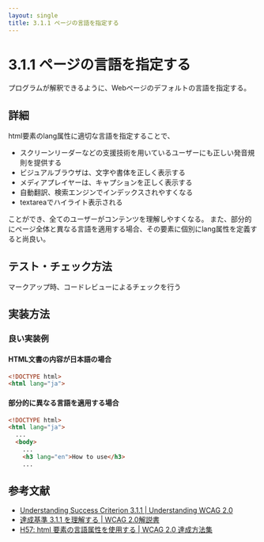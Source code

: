 ```yaml
---
layout: single
title: 3.1.1 ページの言語を指定する
---
```


# 3.1.1 ページの言語を指定する

プログラムが解釈できるように、Webページのデフォルトの言語を指定する。

## 詳細

html要素のlang属性に適切な言語を指定することで、

- スクリーンリーダーなどの支援技術を用いているユーザーにも正しい発音規則を提供する
- ビジュアルブラウザは、文字や書体を正しく表示する
- メディアプレイヤーは、キャプションを正しく表示する
- 自動翻訳、検索エンジンでインデックスされやすくなる
- textareaでハイライト表示される

ことができ、全てのユーザーがコンテンツを理解しやすくなる。
また、部分的にページ全体と異なる言語を適用する場合、その要素に個別にlang属性を定義すると尚良い。

## テスト・チェック方法

マークアップ時、コードレビューによるチェックを行う

## 実装方法

### 良い実装例

#### HTML文書の内容が日本語の場合

```html
<!DOCTYPE html>
<html lang="ja">
```

#### 部分的に異なる言語を適用する場合

```html
<!DOCTYPE html>
<html lang="ja">
  ...
  <body>
    ...
    <h3 lang="en">How to use</h3>
    ...
```

## 参考文献

- [Understanding Success Criterion 3.1.1 | Understanding WCAG 2.0](https://www.w3.org/TR/UNDERSTANDING-WCAG20/meaning-doc-lang-id.html)
- [達成基準 3.1.1 を理解する | WCAG 2.0解説書](https://waic.jp/docs/UNDERSTANDING-WCAG20/meaning-doc-lang-id.html)
- [H57: html 要素の言語属性を使用する | WCAG 2.0 達成方法集](https://waic.jp/docs/WCAG-TECHS/H57.html)
